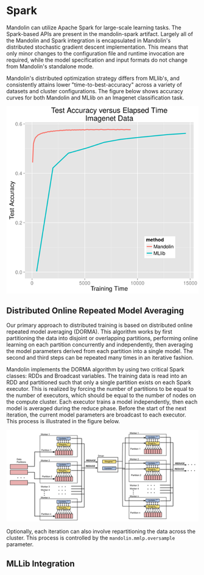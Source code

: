 # Spark


Mandolin can utilize Apache Spark for large-scale learning tasks.  The
Spark-based APIs are present in the mandolin-spark artifact.  Largely
all of the Mandolin and Spark integration is encapsulated in Mandolin's
distributed stochastic gradient descent implementation. This means that
only minor changes to the configuration file and runtime invocation are
required, while the model specification and input formats do not change
from Mandolin's standalone mode.

Mandolin's distributed optimization strategy differs from MLlib's, and
consistently attains lower "time-to-best-accuracy" across a variety of
datasets and cluster configurations.  The figure below shows accuracy
curves for both Mandolin and MLlib on an Imagenet classification task.

![Comparison to MLlib](./img/mllibcompare.png)

## Distributed Online Repeated Model Averaging

Our primary approach to distributed training is based on distributed
online repeated model averaging (DORMA). This algorithm works by first
partitioning the data into disjoint or overlapping partitions,
performing online learning on each partition concurrently and
independently, then averaging the model parameters derived from each
partition into a single model.  The second and third steps can be
repeated many times in an iterative fashion.

Mandolin implements the DORMA algorithm by using two critical Spark
classes: RDDs and Broadcast variables.  The training data is read into
an RDD and partitioned such that only a single partition exists on each
Spark executor.  This is realized by forcing the number of partitions to
be equal to the number of executors, which should be equal to the number
of nodes on the compute cluster.  Each executor trains a model
independently, then each model is averaged during the reduce phase.
Before the start of the next iteration, the current model parameters are
broadcast to each executor.  This process is illustrated in the figure
below.

![DORMA](./img/dorma.png)

Optionally, each iteration can also involve repartitioning the data
across the cluster. This process is controlled by the
`mandolin.mmlp.oversample` parameter.



## MLLib Integration

